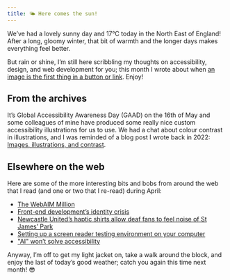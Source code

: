 ```yaml
---
title: 🌤️ Here comes the sun!
---
```


We’ve had a lovely sunny day and 17°C today in the North East of England! After a long, gloomy winter, that bit of warmth and the longer days makes everything feel better.

But rain or shine, I’m still here scribbling my thoughts on accessibility, design, and web development for you; this month I wrote about when [an image is the first thing in a button or link](https://www.tempertemper.net/blog/images-as-the-first-thing-in-a-button-or-link). Enjoy!


## From the archives

It’s Global Accessibility Awareness Day (GAAD) on the 16th of May and some colleagues of mine have produced some really nice custom accessibility illustrations for us to use. We had a chat about colour contrast in illustrations, and I was reminded of a blog post I wrote back in 2022: [Images, illustrations, and contrast](https://www.tempertemper.net/blog/images-illustrations-and-contrast).


## Elsewhere on the web

Here are some of the more interesting bits and bobs from around the web that I read (and one or two that I re-read) during April:

- [The WebAIM Million](https://webaim.org/projects/million/)
- [Front-end development’s identity crisis](https://www.ellyloel.com/blog/front-end-development-s-identity-crisis/)
- [Newcastle United’s haptic shirts allow deaf fans to feel noise of St James’ Park](https://www.chroniclelive.co.uk/news/north-east-news/newcastle-uniteds-new-haptic-shirts-28992244)
- [Setting up a screen reader testing environment on your computer](https://www.sarasoueidan.com/blog/testing-environment-setup/)
- ["AI" won’t solve accessibility](https://yatil.net/blog/ai-wont-solve-accessibility)

Anyway, I’m off to get my light jacket on, take a walk around the block, and enjoy the last of today’s good weather; catch you again this time next month! 😎
